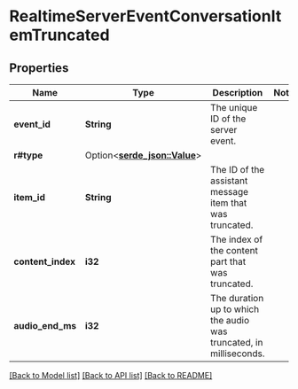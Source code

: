 # RealtimeServerEventConversationItemTruncated

## Properties

Name | Type | Description | Notes
------------ | ------------- | ------------- | -------------
**event_id** | **String** | The unique ID of the server event. | 
**r#type** | Option<[**serde_json::Value**](.md)> |  | 
**item_id** | **String** | The ID of the assistant message item that was truncated. | 
**content_index** | **i32** | The index of the content part that was truncated. | 
**audio_end_ms** | **i32** | The duration up to which the audio was truncated, in milliseconds.  | 

[[Back to Model list]](../README.md#documentation-for-models) [[Back to API list]](../README.md#documentation-for-api-endpoints) [[Back to README]](../README.md)



